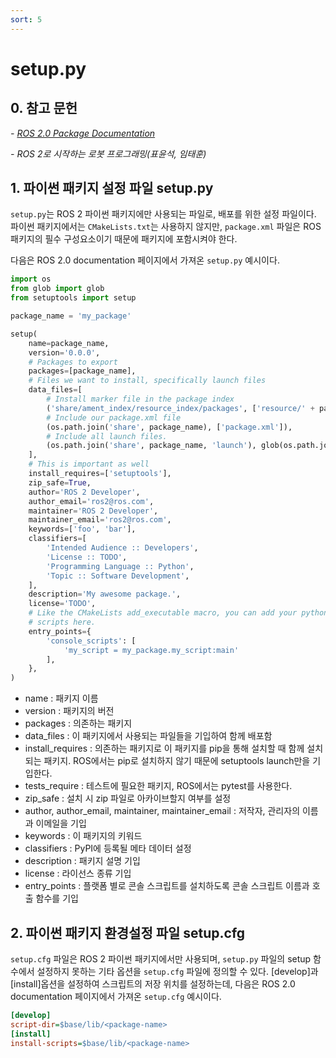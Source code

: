```yaml
---
sort: 5
---
```


# setup.py

## 0. 참고 문헌
*- [ROS 2.0 Package Documentation](https://docs.ros.org/en/foxy/How-To-Guides/Developing-a-ROS-2-Package.html)*

*- ROS 2로 시작하는 로봇 프로그래밍(표윤석, 임태훈)*

## 1. 파이썬 패키지 설정 파일 setup.py
`setup.py`는 ROS 2 파이썬 패키지에만 사용되는 파일로, 배포를 위한 설정 파일이다. 파이썬 패키지에서는 `CMakeLists.txt`는 사용하지 않지만, `package.xml` 파일은 ROS 패키지의 필수 구성요소이기 때문에 패키지에 포함시켜야 한다.

다음은 ROS 2.0 documentation 페이지에서 가져온 `setup.py` 예시이다.

```python
import os
from glob import glob
from setuptools import setup

package_name = 'my_package'

setup(
    name=package_name,
    version='0.0.0',
    # Packages to export
    packages=[package_name],
    # Files we want to install, specifically launch files
    data_files=[
        # Install marker file in the package index
        ('share/ament_index/resource_index/packages', ['resource/' + package_name]),
        # Include our package.xml file
        (os.path.join('share', package_name), ['package.xml']),
        # Include all launch files.
        (os.path.join('share', package_name, 'launch'), glob(os.path.join('launch', '*.launch.py'))),
    ],
    # This is important as well
    install_requires=['setuptools'],
    zip_safe=True,
    author='ROS 2 Developer',
    author_email='ros2@ros.com',
    maintainer='ROS 2 Developer',
    maintainer_email='ros2@ros.com',
    keywords=['foo', 'bar'],
    classifiers=[
        'Intended Audience :: Developers',
        'License :: TODO',
        'Programming Language :: Python',
        'Topic :: Software Development',
    ],
    description='My awesome package.',
    license='TODO',
    # Like the CMakeLists add_executable macro, you can add your python
    # scripts here.
    entry_points={
        'console_scripts': [
            'my_script = my_package.my_script:main'
        ],
    },
)
```

* name : 패키지 이름
* version : 패키지의 버전
* packages : 의존하는 패키지
* data_files : 이 패키지에서 사용되는 파일들을 기입하여 함께 배포함
* install_requires : 의존하는 패키지로 이 패키지를 pip을 통해 설치할 때 함께 설치되는 패키지. ROS에서는 pip로 설치하지 않기 때문에 setuptools launch만을 기입한다.
* tests_require : 테스트에 필요한 패키지, ROS에서는 pytest를 사용한다.
* zip_safe : 설치 시 zip 파일로 아카이브할지 여부를 설정
* author, author_email, maintainer, maintainer_email : 저작자, 관리자의 이름과 이메일을 기입
* keywords : 이 패키지의 키워드
* classifiers : PyPI에 등록될 메타 데이터 설정
* description : 패키지 설명 기입
* license : 라이선스 종류 기입
* entry_points : 플랫폼 별로 콘솔 스크립트를 설치하도록 콘솔 스크립트 이름과 호출 함수를 기입

## 2. 파이썬 패키지 환경설정 파일 setup.cfg
`setup.cfg` 파일은 ROS 2 파이썬 패키지에서만 사용되며, `setup.py` 파일의 setup 함수에서 설정하지 못하는 기타 옵션을 `setup.cfg` 파일에 정의할 수 있다. [develop]과 [install]옵션을 설정하여 스크립트의 저장 위치를 설정하는데, 다음은 ROS 2.0 documentation 페이지에서 가져온 `setup.cfg` 예시이다.

```cfg
[develop]
script-dir=$base/lib/<package-name>
[install]
install-scripts=$base/lib/<package-name>
```